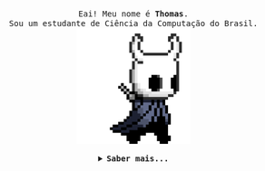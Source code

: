 <p align="center">
  <br>
  <samp>
    Eai! Meu nome é <b>Thomas</b>.
    <br>Sou um estudante de Ciência da Computação do Brasil.<br>

</samp>

  <img src="https://github.com/ThRnk/ThRnk/blob/master/assets/hk.gif" width="200"/>

</p>


<details align="center">

<summary> <b> <samp> Saber mais... </samp></b></summary>
<br><br>
Tecnologias Mais Utilizadas :computer:
<br><br>
<p align="center">
  <img src="https://github-readme-stats.vercel.app/api/top-langs/?username=ThRnk&theme=dark" /> 

</p> 

<br>
Github Stats :mega:
<br><br>
<p align="center">
  <img src="https://github-readme-stats.vercel.app/api?username=ThRnk&count_private=true&theme=dark&show_icons=true" /> 

</p> 

</details>

 
 
